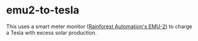 # emu2-to-tesla

This uses a smart meter monitor ([Rainforest Automation's EMU-2](https://www.rainforestautomation.com/rfa-z105-2-emu-2-2/)) to charge a Tesla with excess solar production.

